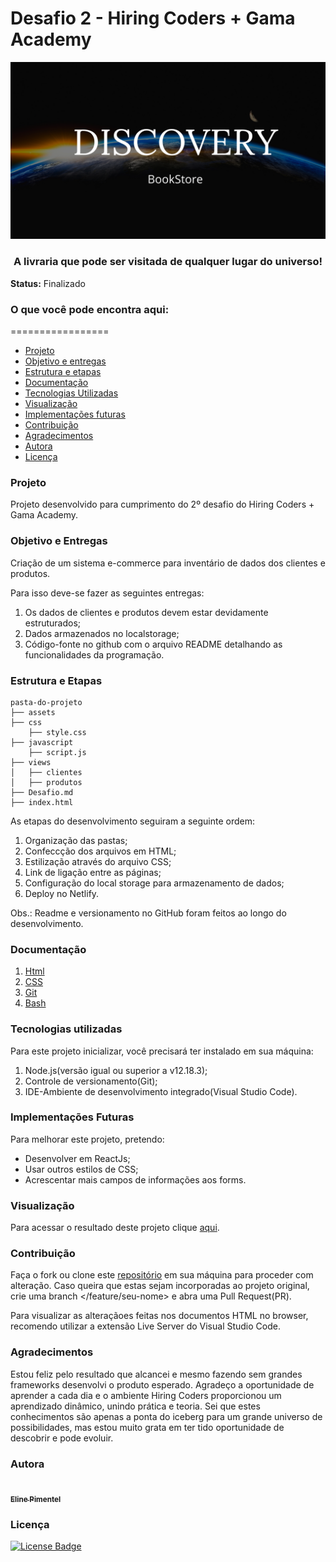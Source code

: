 # Desafio 2 - Hiring Coders + Gama Academy

<center><img src="./assets/logo.png"></center>
<center><h3>A livraria que pode ser visitada de qualquer lugar do universo!</h3></center>


**Status:** Finalizado

### O que você pode encontra aqui:

=================
<!--ts-->
   * [Projeto](#Projeto)
   * [Objetivo e entregas](#Objetivo-e-Entregas)
   * [Estrutura e etapas](#Estrutura-e-Etapas)
   * [Documentação](#Documentação)
   * [Tecnologias Utilizadas](#Tecnologias-Utilizadas)
   * [Visualização](#Visualização)
   * [Implementações futuras](#Implementações-Futuras)
   * [Contribuição](#Contribuição)
   * [Agradecimentos](#Agradecimentos) 
   * [Autora](#Autora)
   * [Licença](#Licença)
 <!--te-->

### Projeto

Projeto desenvolvido para cumprimento do 2º desafio do Hiring Coders + Gama Academy.

### Objetivo e Entregas

Criação de um sistema e-commerce para inventário de dados dos clientes e produtos.

Para isso deve-se fazer as seguintes entregas:

1. Os dados de clientes e produtos devem estar devidamente estruturados;
2. Dados armazenados no localstorage;
3. Código-fonte no github com o arquivo README detalhando as funcionalidades da programação.

### Estrutura e Etapas

```
pasta-do-projeto
├── assets
├── css
    ├── style.css
├── javascript
    ├── script.js
├── views
│   ├── clientes
│   ├── produtos
├── Desafio.md
├── index.html

```

As etapas do desenvolvimento seguiram a seguinte ordem:

1. Organização das pastas;
2. Confeccção dos arquivos em HTML;
3. Estilização através do arquivo CSS;
4. Link de ligação entre as páginas;
5. Configuração do local storage para armazenamento de dados;
6. Deploy no Netlify.

Obs.: Readme e versionamento no GitHub foram feitos ao longo do desenvolvimento.

### Documentação

1. [Html](https://html.com/html5/)
2. [CSS](https://www.tutorialspoint.com/css/css3_tutorial.htm)
3. [Git](https://git-scm.com/doc)
4. [Bash](https://www.atlassian.com/git/tutorials/git-bash)

### Tecnologias utilizadas   

Para este projeto inicializar, você precisará ter instalado em sua máquina:

1. Node.js(versão igual ou superior a v12.18.3);
2. Controle de versionamento(Git);
3. IDE-Ambiente de desenvolvimento integrado(Visual Studio Code).


### Implementações Futuras

Para melhorar este projeto, pretendo:

- Desenvolver em ReactJs;
- Usar outros estilos de CSS;
- Acrescentar mais campos de informações aos forms.

### Visualização

Para acessar o resultado deste projeto clique [aqui](https://bookstore-inventario.netlify.app/).

### Contribuição

Faça o fork ou clone este [repositório](https://github.com/eline-create/desafio2-Hiring-Coders-Gama) em sua máquina para proceder com alteração. Caso queira que estas sejam incorporadas ao projeto original, crie uma branch </feature/seu-nome> e abra uma Pull Request(PR).

Para visualizar as alteraçãoes feitas nos documentos HTML no browser, recomendo utilizar a extensão Live Server do Visual Studio Code.

### Agradecimentos

Estou feliz pelo resultado que alcancei e mesmo fazendo sem grandes frameworks desenvolvi o produto esperado. Agradeço a oportunidade de aprender a cada dia e o ambiente Hiring Coders proporcionou um aprendizado dinâmico, unindo prática e teoria. Sei que estes conhecimentos são apenas a ponta do iceberg para um grande universo de possibilidades, mas estou muito grata em ter tido oportunidade de descobrir e pode evoluir.

### Autora

<a href="https://github.com/eline-create">
 <img style="border-radius: 50%;" src="https://avatars0.githubusercontent.com/u/68877353?s=460&u=b3872c3c1f3f726e4a3195e4e46054019e90c962&v=4" width="100px;" alt=""/>
 <br />
 <sub><b>Eline Pimentel</b></sub></a> 

### Licença
[![License Badge](https://img.shields.io/github/license/eline-create/projetoFinal?style=plastic)](License.md)



